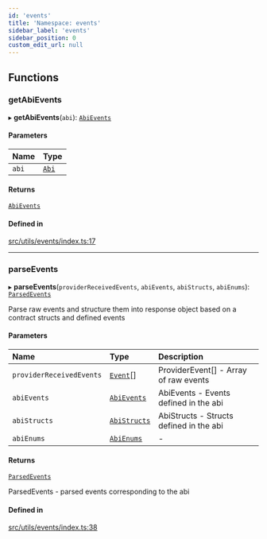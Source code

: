 ```yaml
---
id: 'events'
title: 'Namespace: events'
sidebar_label: 'events'
sidebar_position: 0
custom_edit_url: null
---
```


## Functions

### getAbiEvents

▸ **getAbiEvents**(`abi`): [`AbiEvents`](types.md#abievents)

#### Parameters

| Name  | Type                  |
| :---- | :-------------------- |
| `abi` | [`Abi`](types.md#abi) |

#### Returns

[`AbiEvents`](types.md#abievents)

#### Defined in

[src/utils/events/index.ts:17](https://github.com/starknet-io/starknet.js/blob/v5.29.0/src/utils/events/index.ts#L17)

---

### parseEvents

▸ **parseEvents**(`providerReceivedEvents`, `abiEvents`, `abiStructs`, `abiEnums`): [`ParsedEvents`](types.md#parsedevents)

Parse raw events and structure them into response object based on a contract structs and defined events

#### Parameters

| Name                     | Type                                      | Description                             |
| :----------------------- | :---------------------------------------- | :-------------------------------------- |
| `providerReceivedEvents` | [`Event`](../interfaces/types.Event.md)[] | ProviderEvent[] - Array of raw events   |
| `abiEvents`              | [`AbiEvents`](types.md#abievents)         | AbiEvents - Events defined in the abi   |
| `abiStructs`             | [`AbiStructs`](types.md#abistructs)       | AbiStructs - Structs defined in the abi |
| `abiEnums`               | [`AbiEnums`](types.md#abienums)           | -                                       |

#### Returns

[`ParsedEvents`](types.md#parsedevents)

ParsedEvents - parsed events corresponding to the abi

#### Defined in

[src/utils/events/index.ts:38](https://github.com/starknet-io/starknet.js/blob/v5.29.0/src/utils/events/index.ts#L38)
